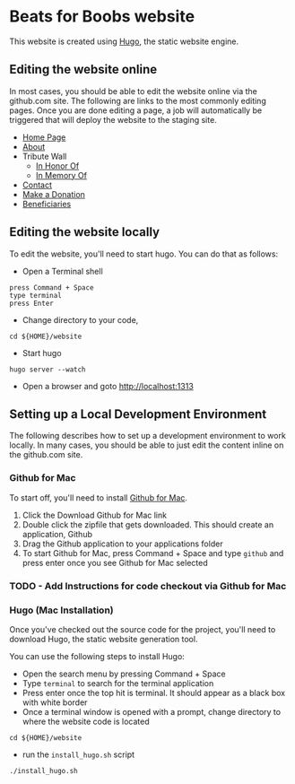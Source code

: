 Beats for Boobs website
=======================

This website is created using [Hugo](http://gohugo.io), the static website engine.

## Editing the website online

In most cases, you should be able to edit the website online via the github.com site.  The following are links to the most commonly editing pages.  Once you are done editing a page, a job will automatically be triggered that will deploy the website to the staging site.

* [Home Page](https://github.com/beatsforboobs/website/blob/master/layouts/index.html)
* [About](https://github.com/beatsforboobs/website/blob/master/content/content/about-us.md)
* Tribute Wall
	* [In Honor Of](https://github.com/beatsforboobs/website/blob/master/data/in-honor-of.txt)
	* [In Memory Of](https://github.com/beatsforboobs/website/blob/master/data/in-memory-of.txt)
* [Contact](https://github.com/beatsforboobs/website/blob/master/content/contact.md)
* [Make a Donation](https://github.com/beatsforboobs/website/blob/master/content/content/make-donation.md)
* [Beneficiaries](https://github.com/beatsforboobs/website/blob/master/content/content/2014-san-francisco-beneficiaries.md)

## Editing the website locally

To edit the website, you'll need to start hugo.  You can do that as follows:

* Open a Terminal shell

```
press Command + Space
type terminal
press Enter
```

* Change directory to your code, 

```
cd ${HOME}/website
```
	
* Start hugo

```
hugo server --watch
```

* Open a browser and goto [http://localhost:1313](http://localhost:1313)

## Setting up a Local Development Environment

The following describes how to set up a development environment to work locally.  In many cases, you should be able to just edit the content inline on the github.com site.

### Github for Mac

To start off, you'll need to install [Github for Mac](https://mac.github.com/).  

1. Click the Download Github for Mac link
2. Double click the zipfile that gets downloaded.  This should create an application, Github
3. Drag the Github application to your applications folder
4. To start Github for Mac, press Command + Space and type ```github``` and press enter once
   you see Github for Mac selected

### TODO - Add Instructions for code checkout via Github for Mac

### Hugo (Mac Installation)

Once you've checked out the source code for the project, you'll need to download Hugo, 
the static website generation tool.

You can use the following steps to install Hugo:

* Open the search menu by pressing Command + Space
* Type ```terminal``` to search for the terminal application
* Press enter once the top hit is terminal.  It should appear as a black box with white border
* Once a terminal window is opened with a prompt, change directory to where the website code
   is located

```
cd ${HOME}/website
```

* run the ```install_hugo.sh``` script

```
./install_hugo.sh
```

